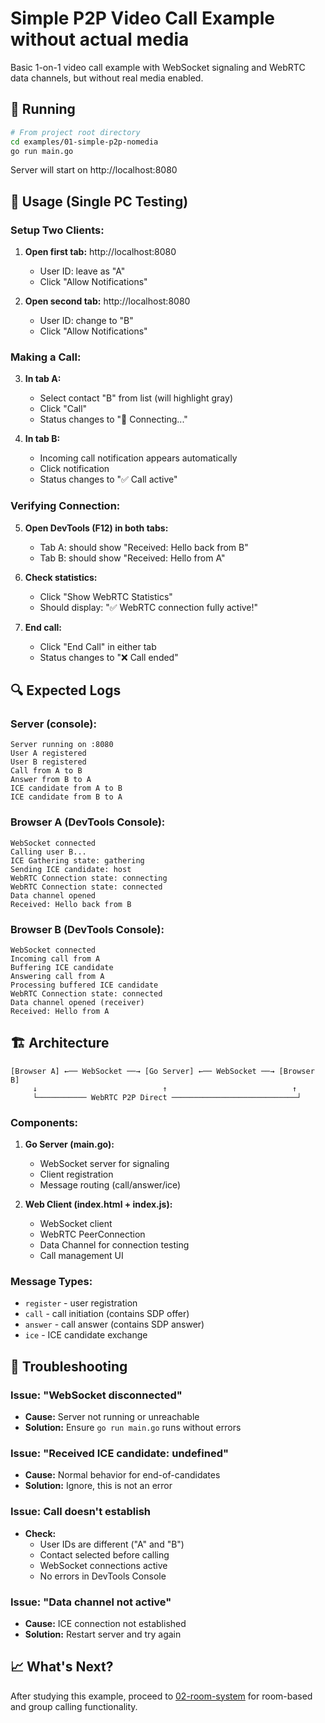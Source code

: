 # Simple P2P Video Call Example without actual media

Basic 1-on-1 video call example with WebSocket signaling and WebRTC data channels, but without real media enabled.

## 🚀 Running

```bash
# From project root directory
cd examples/01-simple-p2p-nomedia
go run main.go
```

Server will start on http://localhost:8080

## 📱 Usage (Single PC Testing)

### Setup Two Clients:

1. **Open first tab:** http://localhost:8080
   - User ID: leave as "A"
   - Click "Allow Notifications"

2. **Open second tab:** http://localhost:8080  
   - User ID: change to "B"
   - Click "Allow Notifications"

### Making a Call:

3. **In tab A:**
   - Select contact "B" from list (will highlight gray)
   - Click "Call"
   - Status changes to "🔄 Connecting..."

4. **In tab B:**
   - Incoming call notification appears automatically
   - Click notification
   - Status changes to "✅ Call active"

### Verifying Connection:

5. **Open DevTools (F12) in both tabs:**
   - Tab A: should show "Received: Hello back from B"
   - Tab B: should show "Received: Hello from A"

6. **Check statistics:**
   - Click "Show WebRTC Statistics"
   - Should display: "✅ WebRTC connection fully active!"

7. **End call:**
   - Click "End Call" in either tab
   - Status changes to "❌ Call ended"

## 🔍 Expected Logs

### Server (console):
```
Server running on :8080
User A registered
User B registered
Call from A to B
Answer from B to A
ICE candidate from A to B
ICE candidate from B to A
```

### Browser A (DevTools Console):
```
WebSocket connected
Calling user B...
ICE Gathering state: gathering
Sending ICE candidate: host
WebRTC Connection state: connecting
WebRTC Connection state: connected
Data channel opened
Received: Hello back from B
```

### Browser B (DevTools Console):
```
WebSocket connected
Incoming call from A
Buffering ICE candidate
Answering call from A
Processing buffered ICE candidate
WebRTC Connection state: connected
Data channel opened (receiver)
Received: Hello from A
```

## 🏗️ Architecture

```
[Browser A] ←── WebSocket ──→ [Go Server] ←── WebSocket ──→ [Browser B]
     ↓                            ↑                            ↑
     └─────────── WebRTC P2P Direct ────────────────────────────┘
```

### Components:

1. **Go Server (main.go):**
   - WebSocket server for signaling
   - Client registration
   - Message routing (call/answer/ice)

2. **Web Client (index.html + index.js):**
   - WebSocket client
   - WebRTC PeerConnection
   - Data Channel for connection testing
   - Call management UI

### Message Types:

- `register` - user registration
- `call` - call initiation (contains SDP offer)  
- `answer` - call answer (contains SDP answer)
- `ice` - ICE candidate exchange

## 🔧 Troubleshooting

### Issue: "WebSocket disconnected"
- **Cause:** Server not running or unreachable
- **Solution:** Ensure `go run main.go` runs without errors

### Issue: "Received ICE candidate: undefined" 
- **Cause:** Normal behavior for end-of-candidates
- **Solution:** Ignore, this is not an error

### Issue: Call doesn't establish
- **Check:**
  - User IDs are different ("A" and "B")
  - Contact selected before calling  
  - WebSocket connections active
  - No errors in DevTools Console

### Issue: "Data channel not active"
- **Cause:** ICE connection not established
- **Solution:** Restart server and try again

## 📈 What's Next?

After studying this example, proceed to [02-room-system](../02-room-system/) for room-based and group calling functionality.